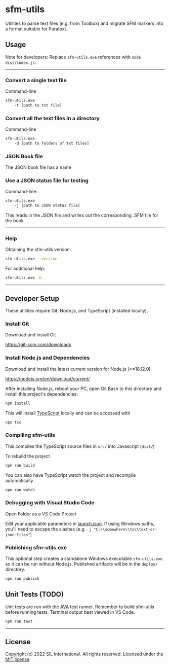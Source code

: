 
# sfm-utils
Utilities to parse text files (e.g. from Toolbox) and migrate SFM markers into a format suitable for Paratext.

## Usage
Note for developers: Replace `sfm-utils.exe` references with `node dist/index.js`.

-----

### Convert a single text file

Command-line
```bash
sfm-utils.exe
    -t [path to txt file]
```

### Convert all the text files in a directory

Command-line
```bash
sfm-utils.exe
    -d [path to folders of txt files]
```

### JSON Book file
The JSON book file has a name

### Use a JSON status file for testing

Command-line:
```bash
sfm-utils.exe
    -j [path to JSON status file] 
```

This reads in the JSON file and writes out the corresponding .SFM file for the book

-----


### Help
Obtaining the sfm-utils version:
```bash
sfm-utils.exe --version
```

For additional help:
```bash
sfm-utils.exe -h
```

------------------


## Developer Setup
These utilities require Git, Node.js, and TypeScript (installed locally).

### Install Git
Download and install Git

https://git-scm.com/downloads

### Install Node.js and Dependencies
Download and install the latest current version for Node.js (>=18.12.0)

https://nodejs.org/en/download/current/

After installing Node.js, reboot your PC, open Git Bash to this directory and install this project's dependencies:
```bash
npm install
```

This will install [TypeScript](https://www.typescriptlang.org/) locally and can be accessed with

```bash
npx tsc
```

### Compiling sfm-utils
This compiles the TypeScript source files in `src/` into Javascript (`dist/`)

To rebuild the project
```bash
npm run build
```

You can also have TypeScript watch the project and recompile automatically
```bash
npm run watch
```

### Debugging with Visual Studio Code
Open Folder as a VS Code Project

Edit your applicable parameters in [launch.json](./.vscode/launch.json). If using Windows paths, you'll need to escape the slashes (e.g. `-j "C:\\somewhere\\to\\text-or-json-files"`)

### Publishing sfm-utils.exe
This optional step creates a standalone Windows executable `sfm-utils.exe` so it can be run without Node.js. Published artifacts will be in the `deploy/` directory.

```bash
npm run publish
```

## Unit Tests (TODO)
Unit tests are run with the [AVA](https://github.com/avajs/ava) test runner.
Remember to build sfm-utils before running tests. 
Terminal output best viewed in VS Code.
```bash
npm run test
```

-------------

## License
Copyright (c) 2022 SIL International. All rights reserved.
Licensed under the [MIT license](LICENSE).